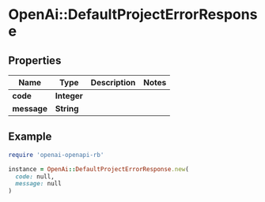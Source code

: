 # OpenAi::DefaultProjectErrorResponse

## Properties

| Name | Type | Description | Notes |
| ---- | ---- | ----------- | ----- |
| **code** | **Integer** |  |  |
| **message** | **String** |  |  |

## Example

```ruby
require 'openai-openapi-rb'

instance = OpenAi::DefaultProjectErrorResponse.new(
  code: null,
  message: null
)
```

